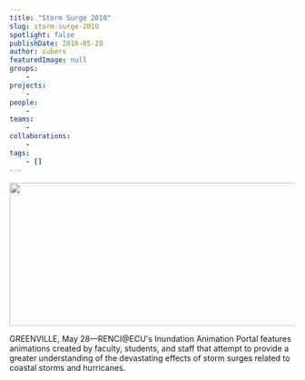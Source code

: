 ```yaml
---
title: "Storm Surge 2010"
slug: storm-surge-2010
spotlight: false
publishDate: 2010-05-28
author: subers
featuredImage: null
groups:
    - 
projects:
    - 
people:
    - 
teams: 
    - 
collaborations:
    - 
tags:
    - []
---
```

<p><a href="http://www.renci.org/wp-content/uploads/2010/05/banner2.png"><img class="size-large wp-image-5098 alignnone" title="banner2" src="http://www.renci.org/wp-content/uploads/2010/05/banner2-630x252.png" alt="" width="630" height="252" /></a></p>

<p>GREENVILLE, May 28—RENCI@ECU's Inundation Animation Portal features animations created by faculty, students, and staff that attempt to provide a greater understanding of the devastating effects of storm surges related to coastal storms and hurricanes.</p>
